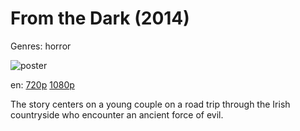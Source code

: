 # From the Dark (2014)

Genres: horror

![poster](http://image.tmdb.org/t/p/w500/5jzjggFXBTtZvLaTFF0MhuxB3XP.jpg)

en:
  [720p](magnet:?xt=urn:btih:E30F4D49A9C43E5728E8CF73E3B9F3F427B1A02C&tr=udp://glotorrents.pw:6969/announce&tr=udp://tracker.opentrackr.org:1337/announce&tr=udp://torrent.gresille.org:80/announce&tr=udp://tracker.openbittorrent.com:80&tr=udp://tracker.coppersurfer.tk:6969&tr=udp://tracker.leechers-paradise.org:6969&tr=udp://p4p.arenabg.ch:1337&tr=udp://tracker.internetwarriors.net:1337)
  [1080p](magnet:?xt=urn:btih:A7AF8E1D91FAE82A5365A37B132425BB5F9F2087&tr=udp://glotorrents.pw:6969/announce&tr=udp://tracker.opentrackr.org:1337/announce&tr=udp://torrent.gresille.org:80/announce&tr=udp://tracker.openbittorrent.com:80&tr=udp://tracker.coppersurfer.tk:6969&tr=udp://tracker.leechers-paradise.org:6969&tr=udp://p4p.arenabg.ch:1337&tr=udp://tracker.internetwarriors.net:1337)
  


The story centers on a young couple on a road trip through the Irish countryside who encounter an ancient force of evil.
